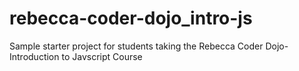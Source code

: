 # rebecca-coder-dojo_intro-js
Sample starter project for students taking the Rebecca Coder Dojo- Introduction to Javscript Course
